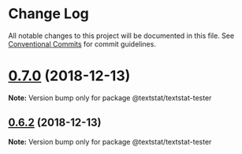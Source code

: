 # Change Log

All notable changes to this project will be documented in this file.
See [Conventional Commits](https://conventionalcommits.org) for commit guidelines.

# [0.7.0](https://github.com/textlint/textstat/compare/v0.6.2...v0.7.0) (2018-12-13)

**Note:** Version bump only for package @textstat/textstat-tester





## [0.6.2](https://github.com/textlint/textstat/compare/v0.6.1...v0.6.2) (2018-12-13)

**Note:** Version bump only for package @textstat/textstat-tester
